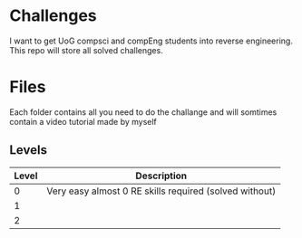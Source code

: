 # Challenges
I want to get UoG compsci and compEng students into reverse engineering. This repo will store all solved challenges.

# Files

Each folder contains all you need to do the challange and will somtimes contain a video tutorial made by myself

## Levels

|         Level  | Description              
|----------------|-------------------------------|
|0				       |  Very easy almost 0 RE skills required (solved without)
|1          	   |           
|2               |
